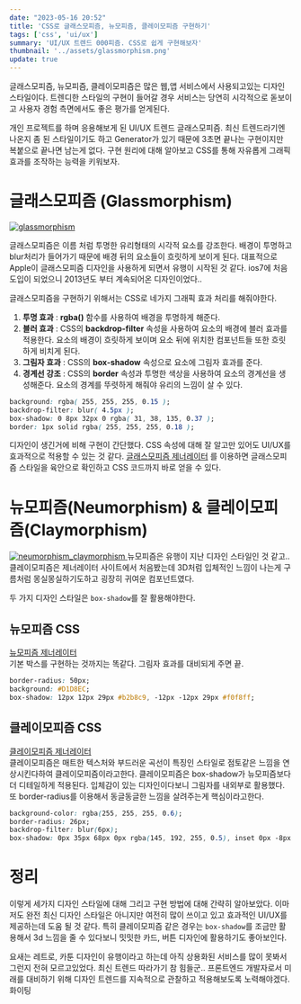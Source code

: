 ```yaml
---
date: "2023-05-16 20:52"
title: 'CSS로 글래스모피즘, 뉴모피즘, 클레이모피즘 구현하기'
tags: ['css', 'ui/ux']
summary: 'UI/UX 트렌드 000피즘. CSS로 쉽게 구현해보자'
thumbnail: '../assets/glassmorphism.png'
update: true
---
```

글래스모피즘, 뉴모피즘, 클레이모피즘은 많은 웹,앱 서비스에서 사용되고있는 디자인 스타일이다. 트렌디한 스타일의 구현이 들어갈 경우 서비스는 당연히 시각적으로 돋보이고 사용자 경험 측면에서도 좋은 평가를 얻게된다.

개인 프로젝트를 하며 응용해보게 된 UI/UX 트렌드 글래스모피즘. 최신 트렌드라기엔 나온지 좀 된 스타일이기도 하고 Generator가 있기 때문에 3초면 끝나는 구현이지만 복붙으로 끝나면 남는게 없다. 구현 원리에 대해 알아보고 CSS를 통해 자유롭게 그래픽 효과를 조작하는 능력을 키워보자.

# 글래스모피즘 (Glassmorphism)
<a href="https://hype4.academy/tools/glassmorphism-generator" target='_blank'>
    <img class="responsive-image" src="https://github.com/Kiledel/Kiledel.github.io/assets/71811780/1f7e5055-318e-4ec7-9f73-6a6cb35bcad8" title="glassmorphism" alt="glassmorphism"></img>
</a>

글래스모피즘은 이름 처럼 투명한 유리형태의 시각적 요소를 강조한다. 배경이 투명하고 blur처리가 들어가기 때문에 배경 뒤의 요소들이 흐릿하게 보이게 된다. 대표적으로 Apple이 글래스모피즘 디자인을 사용하게 되면서 유행이 시작된 것 같다. ios7에 처음 도입이 되었으니 2013년도 부터 계속되어온 디자인이었다..

글래스모피즘을 구현하기 위해서는 CSS로 네가지 그래픽 효과 처리를 해줘야한다. 

1. **투명 효과** : **rgba()** 함수를 사용하여 배경을 투명하게 해준다.
2. **블러 효과** : CSS의 **backdrop-filter** 속성을 사용하여 요소의 배경에 블러 효과를 적용한다. 요소의 배경이 흐릿하게 보이며 요소 뒤에 위치한 컴포넌트들 또한 흐릿하게 비치게 된다.
3. **그림자 효과** : CSS의 **box-shadow** 속성으로 요소에 그림자 효과를 준다. 
4. **경계선 강조** : CSS의 **border** 속성과 투명한 색상을 사용하여 요소의 경계선을 생성해준다. 요소의 경계를 뚜렷하게 해줘야 유리의 느낌이 살 수 있다.

```css
background: rgba( 255, 255, 255, 0.15 );
backdrop-filter: blur( 4.5px );
box-shadow: 0 8px 32px 0 rgba( 31, 38, 135, 0.37 );
border: 1px solid rgba( 255, 255, 255, 0.18 );
```

디자인이 생긴거에 비해 구현이 간단했다. CSS 속성에 대해 잘 알고만 있어도 UI/UX를 효과적으로 적용할 수 있는 것 같다.
[글래스모피즘 제너레이터](https://hype4.academy/tools/glassmorphism-generator) 를 이용하면 글래스모피즘 스타일을 육안으로 확인하고 CSS 코드까지 바로 얻을 수 있다.

# 뉴모피즘(Neumorphism) & 클레이모피즘(Claymorphism)
<a href="https://hype4.academy/tools/claymorphism-generator" target='_blank'>
    <img class="responsive-image" src="https://github.com/Kiledel/Kiledel.github.io/assets/71811780/dc38d5a8-cbbf-4d32-a7a8-91af45fd57c3" title="neumorphism_claymorphism" alt="neumorphism_claymorphism"></img>
</a>
뉴모피즘은 유행이 지난 디자인 스타일인 것 같고.. 클레이모피즘은 제너레이터 사이트에서 처음봤는데 3D처럼 입체적인 느낌이 나는게 구름처럼 몽실몽실하기도하고 굉장히 귀여운 컴포넌트였다.

두 가지 디자인 스타일은 `box-shadow`를 잘 활용해야한다.

## 뉴모피즘 CSS
[뉴모피즘 제너레이터](https://hype4.academy/tools/neumorphism-generator)  
기본 박스를 구현하는 것까지는 똑같다. 그림자 효과를 대비되게 주면 끝. 
```css
border-radius: 50px;
background: #D1D8EC;
box-shadow: 12px 12px 29px #b2b8c9, -12px -12px 29px #f0f8ff;
```

## 클레이모피즘 CSS
[클레이모피즘 제너레이터](https://hype4.academy/tools/claymorphism-generator)  
클레이모피즘은 매트한 텍스처와 부드러운 곡선이 특징인 스타일로 점토같은 느낌을 연상시킨다하여 클레이모피즘이라고한다.
클레이모피즘은 box-shadow가 뉴모피즘보다 더 디테일하게 적용된다. 입체감이 있는 디자인이다보니 그림자를 내외부로 활용했다. 또 border-radius를 이용해서 동글동글한 느낌을 살려주는게 핵심이라고한다.

```css
background-color: rgba(255, 255, 255, 0.6);
border-radius: 26px;
backdrop-filter: blur(6px);
box-shadow: 0px 35px 68px 0px rgba(145, 192, 255, 0.5), inset 0px -8px 16px 0px rgba(145, 192, 255, 0.6), inset 0px 11px 28px 0px rgb(255, 255, 255);
```

# 정리
이렇게 세가지 디자인 스타일에 대해 그리고 구현 방법에 대해 간략히 알아보았다. 이마저도 완전 최신 디자인 스타일은 아니지만 여전히 많이 쓰이고 있고 효과적인 UI/UX를 제공하는데 도움 될 것 같다. 특히 클레이모피즘 같은 경우는 `box-shadow`를 조금만 활용해서 3d 느낌을 줄 수 있다보니 밋밋한 카드, 버튼 디자인에 활용하기도 좋아보인다.

요새는 레트로, 카툰 디자인이 유행이라고 하는데 아직 상용화된 서비스를 많이 못봐서 그런지 전혀 모르고있었다. 최신 트렌드 따라가기 참 힘들군.. 프론트엔드 개발자로서 미래를 대비하기 위해 디자인 트렌드를 지속적으로 관찰하고 적용해보도록 노력해야겠다. 화이팅